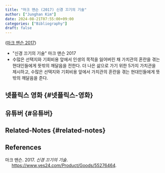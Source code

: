 ```yaml
---
title: "마크 맨슨 (2017) 신경 끄기의 기술"
author: ["Junghan Kim"]
date: 2024-08-21T07:55:00+09:00
categories: ["Bibliography"]
draft: false
---
```


(<a href="#citeproc_bib_item_1">마크 맨슨 2017</a>)

-   "신경 끄기의 기술" 마크 맨슨 2017
-   수많은 선택지와 기회비용 앞에서 인생의 목적을 잃어버린 채 가치관의 혼란을 겪는 현대인들에게 뜻밖의 깨달음을 전한다. 더 나은 삶으로 가기 위한 5가지 가치관을 제시하고, 수많은 선택지와 기회비용 앞에서 가치관의 혼란을 겪는 현대인들에게 뜻밖의 깨달음을 준다.


## 넷플릭스 영화 {#넷플릭스-영화}


## 유튜버 {#유튜버}


## Related-Notes {#related-notes}

## References

<style>.csl-entry{text-indent: -1.5em; margin-left: 1.5em;}</style><div class="csl-bib-body">
  <div class="csl-entry"><a id="citeproc_bib_item_1"></a>마크 맨슨. 2017. <i>신경 끄기의 기술</i>. <a href="https://www.yes24.com/Product/Goods/55276464">https://www.yes24.com/Product/Goods/55276464</a>.</div>
</div>
